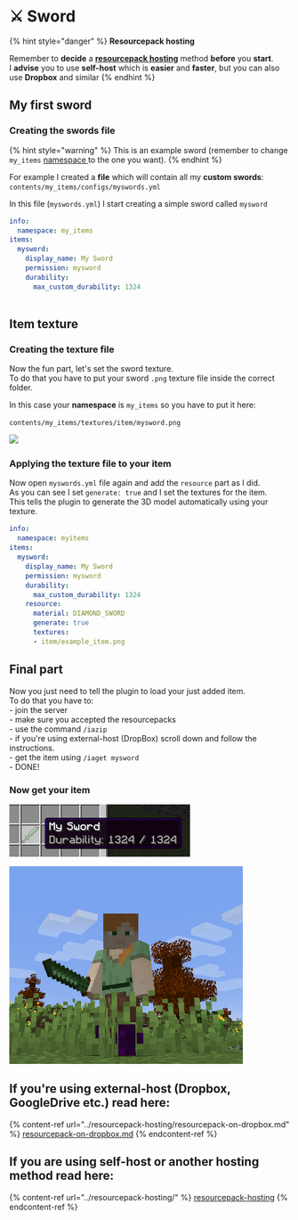 # ⚔ Sword

{% hint style="danger" %}
**Resourcepack hosting**

Remember to **decide** a [**resourcepack hosting**](../resourcepack-hosting/) method **before** you **start**.\
I **advise** you to use **self-host** which is **easier** and **faster**, but you can also use **Dropbox** and similar
{% endhint %}

## My first sword

### Creating the swords file

{% hint style="warning" %}
This is an example sword (remember to change `my_items` [namespace ](broken-reference)to the one you want).
{% endhint %}

For example I created a **file** which will contain all my **custom swords**:\
`contents/my_items/configs/myswords.yml`

In this file (`myswords.yml`) I start creating a simple sword called `mysword`

```yaml
info:
  namespace: my_items
items:
  mysword:
    display_name: My Sword
    permission: mysword
    durability:
      max_custom_durability: 1324
  
```

## Item texture

### Creating the texture file

Now the fun part, let's set the sword texture.\
To do that you have to put your sword `.png` texture file inside the correct folder.

In this case your **namespace** is `my_items` so you have to put it here:

`contents/my_items/textures/item/mysword.png`

![](../../.gitbook/assets/image\_\(14\).png)

### Applying the texture file to your item

Now open `myswords.yml` file again and add the `resource` part as I did.\
As you can see I set `generate: true` and I set the textures for the item.\
This tells the plugin to generate the 3D model automatically using your texture.

```yaml
info:
  namespace: myitems
items:
  mysword:
    display_name: My Sword
    permission: mysword
    durability:
      max_custom_durability: 1324
    resource:
      material: DIAMOND_SWORD
      generate: true
      textures:
      - item/example_item.png
```

## Final part

Now you just need to tell the plugin to load your just added item.\
To do that you have to:\
\- join the server\
\- make sure you accepted the resourcepacks\
\- use the command `/iazip`\
\- if you're using external-host (DropBox) scroll down and follow the instructions.\
\- get the item using `/iaget mysword`\
\- DONE!

### Now get your item

![](<../../.gitbook/assets/immagine (21).png>)

![](<../../.gitbook/assets/immagine (58).png>)

## If you're using external-host (Dropbox, GoogleDrive etc.) read here:

{% content-ref url="../resourcepack-hosting/resourcepack-on-dropbox.md" %}
[resourcepack-on-dropbox.md](../resourcepack-hosting/resourcepack-on-dropbox.md)
{% endcontent-ref %}

## If you are using self-host or another hosting method read here:

{% content-ref url="../resourcepack-hosting/" %}
[resourcepack-hosting](../resourcepack-hosting/)
{% endcontent-ref %}
